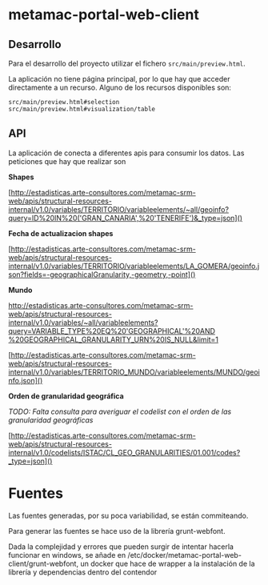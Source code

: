 # metamac-portal-web-client

## Desarrollo
Para el desarrollo del proyecto utilizar el fichero `src/main/preview.html`.

La aplicación no tiene página principal, por lo que hay que acceder directamente a un recurso. Alguno de los recursos disponibles son:

	src/main/preview.html#selection
	src/main/preview.html#visualization/table
	
## API
La aplicación de conecta a diferentes apis para consumir los datos. Las peticiones que hay que realizar son

**Shapes**

[http://estadisticas.arte-consultores.com/metamac-srm-web/apis/structural-resources-internal/v1.0/variables/TERRITORIO/variableelements/~all/geoinfo?query=ID%20IN%20('GRAN_CANARIA',%20'TENERIFE')&_type=json]()

**Fecha de actualizacion shapes**

[http://estadisticas.arte-consultores.com/metamac-srm-web/apis/structural-resources-internal/v1.0/variables/TERRITORIO/variableelements/LA_GOMERA/geoinfo.json?fields=-geographicalGranularity,-geometry,-point]()

**Mundo**

[http://estadisticas.arte-consultores.com/metamac-srm-web/apis/structural-resources-internal/v1.0/variables/~all/variableelements?query=VARIABLE_TYPE%20EQ%20'GEOGRAPHICAL'%20AND
%20GEOGRAPHICAL_GRANULARITY_URN%20IS_NULL&limit=1]()

[http://estadisticas.arte-consultores.com/metamac-srm-web/apis/structural-resources-internal/v1.0/variables/TERRITORIO_MUNDO/variableelements/MUNDO/geoinfo.json]()


**Orden de granularidad geográfica**

*TODO: Falta consulta para averiguar el codelist con el orden de las granularidad geográficas*

[http://estadisticas.arte-consultores.com/metamac-srm-web/apis/structural-resources-internal/v1.0/codelists/ISTAC/CL_GEO_GRANULARITIES/01.001/codes?_type=json]()

# Fuentes
Las fuentes generadas, por su poca variabilidad, se están commiteando.

Para generar las fuentes se hace uso de la librería grunt-webfont.

Dada la complejidad y errores que pueden surgir de intentar hacerla funcionar en windows, se añade en /etc/docker/metamac-portal-web-client/grunt-webfont, un docker que hace de wrapper a la instalación de la librería y dependencias dentro del contendor